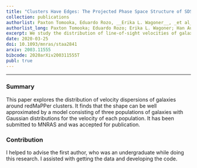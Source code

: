 ```yaml
---
title: "Clusters Have Edges: The Projected Phase Space Structure of SDSS redMaPPer Clusters"
collection: publications
authorlist: Paxton Tomooka, Eduardo Rozo, __Erika L. Wagoner__, _et al_
authorlist_long: Paxton Tomooka; Eduardo Rozo; Erika L. Wagoner; Han Aung; Daisuke Nagai; Sasha Safonova
excerpt: We study the distribution of line-of-sight velocities of galaxies in the vicinity of SDSS redMaPPer galaxy clusters. Based on their velocities, galaxies can be split into two categories: galaxies that are dynamically associated with the cluster, and random line-of-sight projections. Both the fraction of galaxies associated with the galaxy clusters, and the velocity dispersion of the same, exhibit a sharp feature as a function of radius. The feature occurs at a radial scale $R_{\rm edge} \approx 2.2R_{\rm\lambda}$, where $R_{\rm\lambda}$ is the cluster radius assigned by redMaPPer. We refer to $R_{\rm edge}$ as the 'edge radius.' These results are naturally explained by a model that further splits the galaxies dynamically associated with a galaxy cluster into a component of galaxies orbiting the halo and an infalling galaxy component. The edge radius $R_{\rm edge}$ constitutes a true 'cluster edge', in the sense that no orbiting structures exist past this radius. A companion paper (Aung et al. 2020) tests whether the 'halo edge' hypothesis holds when investigating the full three-dimensional phase space distribution of dark matter substructures in numerical simulations, and demonstrates that this radius coincides with a suitably defined splashback radius.
date: 2020-03-25
doi: 10.1093/mnras/staa2841
arxiv: 2003.11555
bibcode: 2020arXiv200311555T
publ: true
---
```


*****

### Summary
This paper explores the distribution of velocity dispersions of galaxies around redMaPPer clusters. It finds that the shape can be well approximated by a model consisting of three populations of galaxies with Gaussian distributions for the velocity of each population. It has been submitted to MNRAS and was accepted for publication.

### Contribution
I helped to advise the first author, who was an undergraduate while doing this research. I assisted with getting the data and developing the code.
